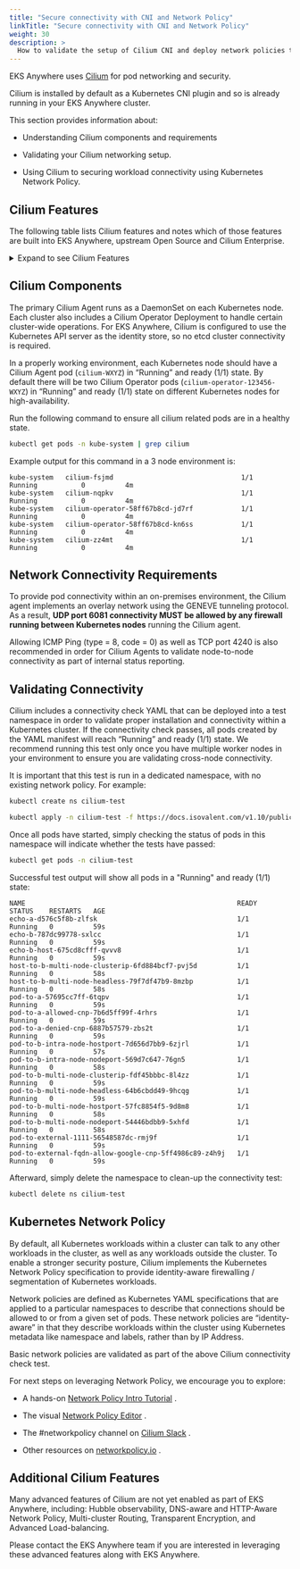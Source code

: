```yaml
---
title: "Secure connectivity with CNI and Network Policy"
linkTitle: "Secure connectivity with CNI and Network Policy"
weight: 30
description: >
  How to validate the setup of Cilium CNI and deploy network policies to secure workload connectivity.
---
```


<!-- overview -->

EKS Anywhere uses [Cilium](https://cilium.io) for pod networking and security.

<!-- body -->

Cilium is installed by default as a Kubernetes CNI plugin and so is already running in your EKS Anywhere cluster.

This section provides information about:

* Understanding Cilium components and requirements

* Validating your Cilium networking setup.

* Using Cilium to securing workload connectivity using Kubernetes Network Policy.

## Cilium Features
The following table lists Cilium features and notes which of those features are built into EKS Anywhere, upstream Open Source and Cilium Enterprise.

<details><summary>Expand to see Cilium Features</summary>

| Headline/Feature    | AWS EKS Anywhere |  &nbsp;&nbsp;&nbsp;Isovalent Cilium Enterprise |
| :---------------    |    :----------:  |     :--------------------:   |
| **Cilium** |||
| Networking Routing (CNI) |  **&#10004;** |  **&#10004;** |
| Identity-based Network Policy (Labels, CIDR)  | **&#10004;** | **&#10004;** |
| Load-Balancing (L3/L4) | **&#10004;** | **&#10004;** |
| Advanced Networking (Multi-Homing, SRv6, Bandwidth Management, ...) | **&mdash;** | **&#10004;** |
| Advanced Network Policy (DNS, L7, TLS/SNI, ...) | **&mdash;** | **&#10004;** |
| Multi-Cluster (Routing, Load-Balancing, Service Discovery, Policy) | **&mdash;** | **&#10004;** |
| 3rd Party BGP Implementation Support | **&#10004;** | **&#10004;** |
| Built-in BGP Support | **&mdash;** | **&#10004;** |
| Transparent Encryption | **&mdash;** | **&#10004;** |
| Egress Gateway | **&mdash;** | **&#10004;** |
| Ingress via 3rd-party Ingress Controller | **&#10004;** | **&#10004;** |
| Built-in Ingress & Gateway API Support | **&mdash;** | **&#10004;** |
| Non-Kubernetes Workloads | **&mdash;** | **&#10004;** |
| **Clilim Service Mesh** |||
| Service Mesh (eBPF & Envoy, sidecar-free) | **&mdash;** | **&#10004;** |
| Canary Rollouts, Retries, Rate Limiting | **&mdash;** | **&#10004;** |
| L7 Load-Balancing | **&mdash;** | **&#10004;** |
| OpenTelemetry, Prometheus, Grafana Support | **&mdash;** | **&#10004;** |
| **Hubble - Network Observability** |||
| Hubble Network Observability (TCP, UDP, SCTP, DNS, HTTP, gRPC, TLS, ...) | **&mdash;** | **&#10004;** |
| Prometheus, Grafana, OpenTelemetry, Fluentd export | **&mdash;** | **&#10004;** |
| Service & Tracing Map | **&mdash;** | **&#10004;** |
| SIEM Integration | **&mdash;** | **&#10004;** |
| Timescape - Historic Flow/Tracing Data & Analytics | **&mdash;** | **&#10004;** |
| Multi-Tenancy / RBAC | **&mdash;** | **&#10004;** |
| **Tetragon - (Security Visibility and Enforcement)** |||
| Security Observability (Process, Syscall, File, Network, ...) | **&mdash;** | **&#10004;** |
| File Integrity Monitoring (FIM) | **&mdash;** | **&#10004;** |
| Combined Network & Runtime Visibility | **&mdash;** | **&#10004;** |
| Real-Time Enforcement | **&mdash;** | **&#10004;** |
| SIEM Integration | **&mdash;** | **&#10004;** |
| Timescape - Historic Security Visibility & Analytics | **&mdash;** | **&#10004;** |
| **Enterprise Distribution & Support** |||
| Collaborative Support Agreement | **&#10004;** | **&#10004;** |
| Enterprise-hardened Cilium Versions and Testing | **&mdash;** | **&#10004;** |
| 24x7 Enterprise Grade Support SLA | **&mdash;** | **&#10004;** |
| Proactive Support Environment Reviews | **&mdash;** | **&#10004;** |

</details>


## Cilium Components

The primary Cilium Agent runs as a DaemonSet on each Kubernetes node.  Each cluster also includes a Cilium Operator Deployment to handle certain cluster-wide operations.  For EKS Anywhere, Cilium is configured to use the Kubernetes API server as the identity store, so no etcd cluster connectivity is required.

In a properly working environment, each Kubernetes node should have a Cilium Agent pod (`cilium-WXYZ`) in “Running” and ready (1/1) state.
By default there will be two
Cilium Operator pods (`cilium-operator-123456-WXYZ`) in “Running” and ready (1/1) state on different Kubernetes nodes for high-availability.

Run the following command to ensure all cilium related pods are in a healthy state.

```bash
kubectl get pods -n kube-system | grep cilium
```

Example output for this command in a 3 node environment is:

```
kube-system   cilium-fsjmd                                1/1     Running           0          4m
kube-system   cilium-nqpkv                                1/1     Running           0          4m
kube-system   cilium-operator-58ff67b8cd-jd7rf            1/1     Running           0          4m
kube-system   cilium-operator-58ff67b8cd-kn6ss            1/1     Running           0          4m
kube-system   cilium-zz4mt                                1/1     Running           0          4m
```

## Network Connectivity Requirements

To provide pod connectivity within an on-premises environment, the Cilium agent implements an overlay network using the GENEVE tunneling protocol.   As a result,
**UDP port 6081 connectivity MUST be allowed by any firewall running between Kubernetes nodes** running the Cilium agent.

Allowing ICMP Ping (type = 8, code = 0) as well as TCP port 4240 is also recommended in order for Cilium Agents to validate node-to-node connectivity as
part of internal status reporting.

## Validating Connectivity

Cilium includes a connectivity check YAML that can be deployed into a test namespace in order to validate proper installation and connectivity within a Kubernetes cluster.   If the connectivity check passes, all pods created by the YAML manifest will reach “Running” and ready (1/1) state.    We recommend running this test only once you have multiple worker nodes in your environment to ensure you are validating cross-node connectivity.

It is important that this test is run in a dedicated namespace, with no existing network policy.   For example:

```bash
kubectl create ns cilium-test
```

```bash
kubectl apply -n cilium-test -f https://docs.isovalent.com/v1.10/public/connectivity-check-eksa.yaml
```

Once all pods have started, simply checking the status of pods in this namespace will indicate whether the tests have passed:

```bash
kubectl get pods -n cilium-test
```

Successful test output will show all pods in a "Running" and ready (1/1) state:

```
NAME                                                     READY   STATUS    RESTARTS   AGE
echo-a-d576c5f8b-zlfsk                                   1/1     Running   0          59s
echo-b-787dc99778-sxlcc                                  1/1     Running   0          59s
echo-b-host-675cd8cfff-qvvv8                             1/1     Running   0          59s
host-to-b-multi-node-clusterip-6fd884bcf7-pvj5d          1/1     Running   0          58s
host-to-b-multi-node-headless-79f7df47b9-8mzbp           1/1     Running   0          58s
pod-to-a-57695cc7ff-6tqpv                                1/1     Running   0          59s
pod-to-a-allowed-cnp-7b6d5ff99f-4rhrs                    1/1     Running   0          59s
pod-to-a-denied-cnp-6887b57579-zbs2t                     1/1     Running   0          59s
pod-to-b-intra-node-hostport-7d656d7bb9-6zjrl            1/1     Running   0          57s
pod-to-b-intra-node-nodeport-569d7c647-76gn5             1/1     Running   0          58s
pod-to-b-multi-node-clusterip-fdf45bbbc-8l4zz            1/1     Running   0          59s
pod-to-b-multi-node-headless-64b6cbdd49-9hcqg            1/1     Running   0          59s
pod-to-b-multi-node-hostport-57fc8854f5-9d8m8            1/1     Running   0          58s
pod-to-b-multi-node-nodeport-54446bdbb9-5xhfd            1/1     Running   0          58s
pod-to-external-1111-56548587dc-rmj9f                    1/1     Running   0          59s
pod-to-external-fqdn-allow-google-cnp-5ff4986c89-z4h9j   1/1     Running   0          59s
```

Afterward, simply delete the namespace to clean-up the connectivity test:

```bash
kubectl delete ns cilium-test
```

## Kubernetes Network Policy

By default, all Kubernetes workloads within a cluster can talk to any other workloads in the cluster, as well as any workloads outside the cluster.  To enable a stronger security posture, Cilium implements the Kubernetes Network Policy specification to provide identity-aware firewalling / segmentation of Kubernetes workloads.

Network policies are defined as Kubernetes YAML specifications that are applied to a particular namespaces to describe that connections should be allowed to or from a given set of pods.  These network policies are “identity-aware” in that they describe workloads within the cluster using Kubernetes metadata like namespace and labels, rather than by IP Address.

Basic network policies are validated as part of the above Cilium connectivity check test.

For next steps on leveraging Network Policy, we encourage you to explore:

* A hands-on [Network Policy Intro Tutorial](https://github.com/networkpolicy/tutorial) .

* The visual [Network Policy Editor](https://editor.cilium.io) .

* The #networkpolicy channel on [Cilium Slack](https://cilium.io/slack) .

* Other resources on [networkpolicy.io](https://networkpolicy.io) .


## Additional Cilium Features

Many advanced features of Cilium are not yet enabled as part of EKS Anywhere, including:  Hubble observability, DNS-aware and HTTP-Aware Network Policy, Multi-cluster Routing, Transparent Encryption, and Advanced Load-balancing.

Please contact the EKS Anywhere team if you are interested in leveraging these advanced features along with EKS Anywhere.
